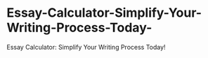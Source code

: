 # Essay-Calculator-Simplify-Your-Writing-Process-Today-
Essay Calculator: Simplify Your Writing Process Today!

